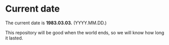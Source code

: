 # Current date

The current date is **1983.03.03.** (YYYY.MM.DD.)

This repository will be good when the world ends, so we will know how long it lasted.
